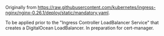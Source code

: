 Originally from https://raw.githubusercontent.com/kubernetes/ingress-nginx/nginx-0.26.1/deploy/static/mandatory.yaml. 

To be applied prior to the "Ingress Controller LoadBalancer Service" that creates a DigitalOcean LoadBalancer. In preparation for cert-manager.
